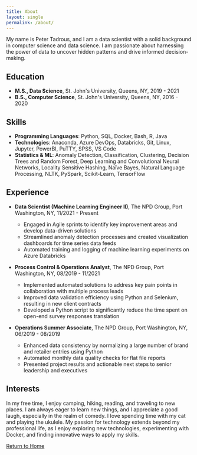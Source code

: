 ```yaml
---
title: About
layout: single
permalink: /about/
---
```


My name is Peter Tadrous, and I am a data scientist with a solid background in computer science and data science. I am passionate about harnessing the power of data to uncover hidden patterns and drive informed decision-making.

## Education

- **M.S., Data Science**, St. John's University, Queens, NY, 2019 - 2021
- **B.S., Computer Science**, St. John's University, Queens, NY, 2016 - 2020

## Skills

- **Programming Languages**: Python, SQL, Docker, Bash, R, Java
- **Technologies**: Anaconda, Azure DevOps, Databricks, Git, Linux, Jupyter, PowerBI, PuTTY, SPSS, VS Code
- **Statistics & ML**: Anomaly Detection, Classification, Clustering, Decision Trees and Random Forest, Deep Learning and Convolutional Neural Networks, Locality Sensitive Hashing, Naïve Bayes, Natural Language Processing, NLTK, PySpark, Scikit-Learn, TensorFlow

## Experience

- **Data Scientist (Machine Learning Engineer II)**, The NPD Group, Port Washington, NY, 11/2021 - Present
  - Engaged in Agile sprints to identify key improvement areas and develop data-driven solutions
  - Streamlined anomaly detection processes and created visualization dashboards for time series data feeds
  - Automated training and logging of machine learning experiments on Azure Databricks

- **Process Control & Operations Analyst**, The NPD Group, Port Washington, NY, 08/2019 - 11/2021
  - Implemented automated solutions to address key pain points in collaboration with multiple process leads
  - Improved data validation efficiency using Python and Selenium, resulting in new client contracts
  - Developed a Python script to significantly reduce the time spent on open-end survey responses translation

- **Operations Summer Associate**, The NPD Group, Port Washington, NY, 06/2019 - 08/2019
  - Enhanced data consistency by normalizing a large number of brand and retailer entries using Python
  - Automated monthly data quality checks for flat file reports
  - Presented project results and actionable next steps to senior leadership and executives

## Interests

In my free time, I enjoy camping, hiking, reading, and traveling to new places. I am always eager to learn new things, and I appreciate a good laugh, especially in the realm of comedy. I love spending time with my cat and playing the ukulele. My passion for technology extends beyond my professional life, as I enjoy exploring new technologies, experimenting with Docker, and finding innovative ways to apply my skills.

[Return to Home](../index.md)
